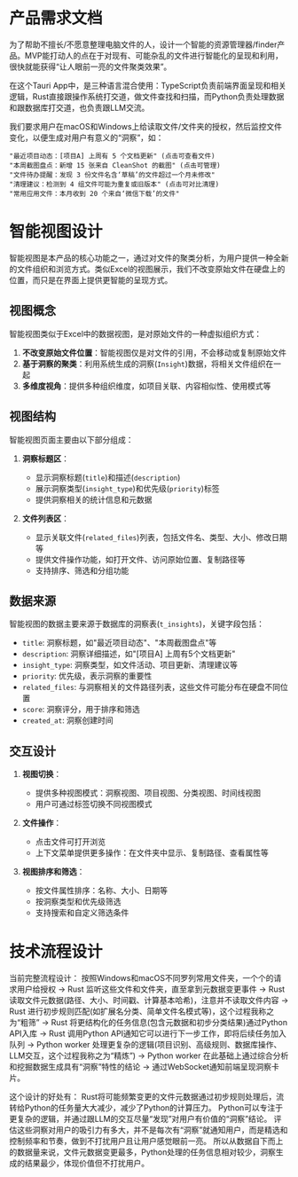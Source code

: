 # 产品需求文档

为了帮助不擅长/不愿意整理电脑文件的人，设计一个智能的资源管理器/finder产品。MVP能打动人的点在于对现有、可能杂乱的文件进行智能化的呈现和利用，很快就能获得“让人眼前一亮的文件聚类效果”。

在这个Tauri App中，是三种语言混合使用：TypeScript负责前端界面呈现和相关逻辑，Rust直接跟操作系统打交道，做文件查找和扫描，而Python负责处理数据和跟数据库打交道，也负责跟LLM交流。

我们要求用户在macOS和Windows上给读取文件/文件夹的授权，然后监控文件变化，以便生成对用户有意义的“洞察”，如：

```
"最近项目动态：[项目A] 上周有 5 个文档更新" (点击可查看文件)
"本周截图盘点：新增 15 张来自 CleanShot 的截图" (点击可管理)
"文件待办提醒：发现 3 份文件名含‘草稿’的文件超过一个月未修改"
"清理建议：检测到 4 组文件可能为重复或旧版本" (点击可对比清理)
"常用应用文件：本月收到 20 个来自‘微信下载’的文件"
```

# 智能视图设计

智能视图是本产品的核心功能之一，通过对文件的聚类分析，为用户提供一种全新的文件组织和浏览方式。类似Excel的视图展示，我们不改变原始文件在硬盘上的位置，而只是在界面上提供更智能的呈现方式。

## 视图概念

智能视图类似于Excel中的数据视图，是对原始文件的一种虚拟组织方式：

1. **不改变原始文件位置**：智能视图仅是对文件的引用，不会移动或复制原始文件
2. **基于洞察的聚类**：利用系统生成的洞察(`Insight`)数据，将相关文件组织在一起
3. **多维度视角**：提供多种组织维度，如项目关联、内容相似性、使用模式等

## 视图结构

智能视图页面主要由以下部分组成：

1. **洞察标题区**：
   - 显示洞察标题(`title`)和描述(`description`)
   - 展示洞察类型(`insight_type`)和优先级(`priority`)标签
   - 提供洞察相关的统计信息和元数据

2. **文件列表区**：
   - 显示关联文件(`related_files`)列表，包括文件名、类型、大小、修改日期等
   - 提供文件操作功能，如打开文件、访问原始位置、复制路径等
   - 支持排序、筛选和分组功能

## 数据来源

智能视图的数据主要来源于数据库的洞察表(`t_insights`)，关键字段包括：

- `title`: 洞察标题，如"最近项目动态"、"本周截图盘点"等
- `description`: 洞察详细描述，如"[项目A] 上周有5个文档更新"
- `insight_type`: 洞察类型，如文件活动、项目更新、清理建议等
- `priority`: 优先级，表示洞察的重要性
- `related_files`: 与洞察相关的文件路径列表，这些文件可能分布在硬盘不同位置
- `score`: 洞察评分，用于排序和筛选
- `created_at`: 洞察创建时间

## 交互设计

1. **视图切换**：
   - 提供多种视图模式：洞察视图、项目视图、分类视图、时间线视图
   - 用户可通过标签切换不同视图模式

2. **文件操作**：
   - 点击文件可打开浏览
   - 上下文菜单提供更多操作：在文件夹中显示、复制路径、查看属性等

3. **视图排序和筛选**：
   - 按文件属性排序：名称、大小、日期等
   - 按洞察类型和优先级筛选
   - 支持搜索和自定义筛选条件

# 技术流程设计

当前完整流程设计：
按照Windows和macOS不同罗列常用文件夹，一个个的请求用户给授权 -> 
Rust 监听这些文件和文件夹，直至拿到元数据变更事件 -> 
Rust 读取文件元数据(路径、大小、时间戳、计算基本哈希)，注意并不读取文件内容 -> 
Rust 进行初步规则匹配(如扩展名分类、简单文件名模式等)，这个过程我称之为“粗筛” -> 
Rust 将更结构化的任务信息(包含元数据和初步分类结果)通过Python API入库 -> 
Rust 调用Python API通知它可以进行下一步工作，即将后续任务加入队列 -> 
Python worker 处理更复杂的逻辑(项目识别、高级规则、数据库操作、LLM交互，这个过程我称之为“精炼”) -> 
Python worker 在此基础上通过综合分析和挖掘数据生成具有“洞察”特性的结论 -> 
通过WebSocket通知前端呈现洞察卡片。

这个设计的好处有：
Rust将可能频繁变更的文件元数据通过初步规则处理后，流转给Python的任务量大大减少，减少了Python的计算压力。
Python可以专注于更复杂的逻辑，并通过跟LLM的交互尽量“发现”对用户有价值的“洞察”结论。
评估这些洞察对用户的吸引力有多大，并不是每次有“洞察”就通知用户，而是精选和控制频率和节奏，做到不打扰用户且让用户感觉眼前一亮。
所以从数据自下而上的数据量来说，文件元数据变更最多，Python处理的任务信息相对较少，洞察生成的结果最少，体现价值但不打扰用户。
